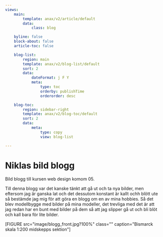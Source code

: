 ```yaml
---
views:
    main:
        template: anax/v2/article/default
        data:
            class: blog

    byline: false
    block-about: false
    article-toc: false

    blog-list:
        region: main
        template: anax/v2/blog-list/default
        sort: 2
        data:
            dateFormat: j F Y
            meta:
                type: toc
                orderby: publishTime
                orderorder: desc

    blog-toc:
        region: sidebar-right
        template: anax/v2/blog-toc/default
        sort: 2
        data:
            meta:
                type: copy
                view: blog-list

---
```

Niklas bild blogg
===========================

Bild blogg till kursen web design komom 05.

Till denna blogg var det kanske tänkt att gå ut och ta nya bilder, men eftersom jag är ganska lat och det dessutom konstant är kallt ochh blött ute så bestämde jag mig för att göra en blogg om en av mina hobbies. Så det blev modellbygge med bilder på mina modeller, det trevliga med det är att jag redan har en bunt med bilder på dem så att jag slipper gå ut och bli blöt och kall bara för lite bilder.

[FIGURE src="image/blogg_front.jpg?100%" class="" caption="Bismarck skala 1:200 midskepps sektion"]
